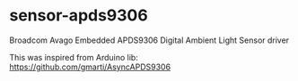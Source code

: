 # sensor-apds9306
Broadcom Avago Embedded APDS9306 Digital Ambient Light Sensor driver

This was inspired from Arduino lib:
https://github.com/gmarti/AsyncAPDS9306